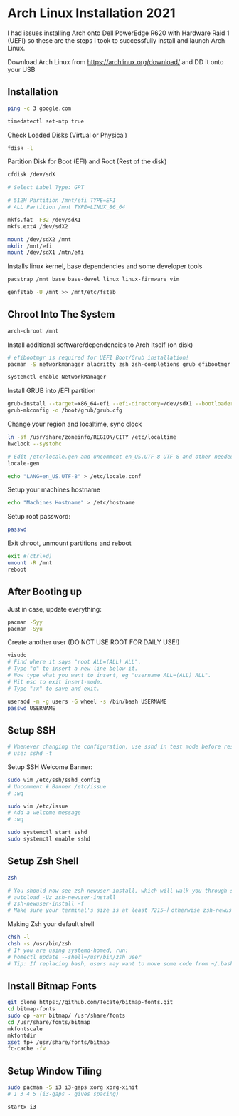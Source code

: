 # Arch Linux Installation 2021

I had issues installing Arch onto Dell PowerEdge R620 with Hardware Raid 1 (UEFI) so these are the steps I took to successfully install and launch Arch Linux.

Download Arch Linux from https://archlinux.org/download/ and DD it onto your USB

## Installation
```bash
ping -c 3 google.com
```

```bash
timedatectl set-ntp true
```

Check Loaded Disks (Virtual or Physical)
```bash
fdisk -l
```

Partition Disk for Boot (EFI) and Root (Rest of the disk)
```bash
cfdisk /dev/sdX

# Select Label Type: GPT

# 512M Partition /mnt/efi TYPE=EFI
# ALL Partition /mnt TYPE=LINUX_86_64
```

```bash
mkfs.fat -F32 /dev/sdX1
mkfs.ext4 /dev/sdX2
```
```bash
mount /dev/sdX2 /mnt
mkdir /mnt/efi
mount /dev/sdX1 /mtn/efi
```

Installs linux kernel, base dependencies and some developer tools
```bash
pacstrap /mnt base base-devel linux linux-firmware vim
```

```bash
genfstab -U /mnt >> /mnt/etc/fstab
```

##  Chroot Into The System
```bash
arch-chroot /mnt
```

Install additional software/dependencies to Arch Itself (on disk)
```bash
# efibootmgr is required for UEFI Boot/Grub installation!
pacman -S networkmanager alacritty zsh zsh-completions grub efibootmgr vi wget neofetch htop openssh sysstat
```

```bash
systemctl enable NetworkManager
```

Install GRUB into /EFI partition
```bash
grub-install --target=x86_64-efi --efi-directory=/dev/sdX1 --bootloader-id=GRUB
grub-mkconfig -o /boot/grub/grub.cfg
```

Change your region and localtime, sync clock
```bash
ln -sf /usr/share/zoneinfo/REGION/CITY /etc/localtime
hwclock --systohc
```

```bash
# Edit /etc/locale.gen and uncomment en_US.UTF-8 UTF-8 and other needed locales. Generate the locales by running:
locale-gen

echo "LANG=en_US.UTF-8" > /etc/locale.conf
```

Setup your machines hostname
```bash
echo "Machines Hostname" > /etc/hostname
```

Setup root password:
```bash
passwd
```

Exit chroot, unmount partitions and reboot
```bash
exit #(ctrl+d)
umount -R /mnt
reboot
```

## After Booting up

Just in case, update everything:
```bash
pacman -Syy
pacman -Syu
```

Create another user (DO NOT USE ROOT FOR DAILY USE!)
```bash
visudo
# Find where it says "root ALL=(ALL) ALL".
# Type "o" to insert a new line below it.
# Now type what you want to insert, eg "username ALL=(ALL) ALL".
# Hit esc to exit insert-mode.
# Type ":x" to save and exit.
```
```bash
useradd -m -g users -G wheel -s /bin/bash USERNAME
passwd USERNAME
```

## Setup SSH

```bash
# Whenever changing the configuration, use sshd in test mode before restarting the service to ensure it will be able to start cleanly. Valid configurations produce no output.
# use: sshd -t
```
Setup SSH Welcome Banner:
```bash
sudo vim /etc/ssh/sshd_config
# Uncomment # Banner /etc/issue
# :wq
```
```bash
sudo vim /etc/issue
# Add a welcome message
# :wq
```
```bash
sudo systemctl start sshd
sudo systemctl enable sshd
```

## Setup Zsh Shell

```bash
zsh
```

```bash
# You should now see zsh-newuser-install, which will walk you through some basic configuration. If you want to skip this, press q. If you did not see it, you can invoke it manually with:
# autoload -Uz zsh-newuser-install
# zsh-newuser-install -f
# Make sure your terminal's size is at least 72أ—15 otherwise zsh-newuser-install will not run.
```

Making Zsh your default shell
```bash
chsh -l
chsh -s /usr/bin/zsh
# If you are using systemd-homed, run:
# homectl update --shell=/usr/bin/zsh user
# Tip: If replacing bash, users may want to move some code from ~/.bashrc to ~/.zshrc (e.g. the prompt and the aliases) and from ~/.bash_profile to ~/.zprofile (e.g. the code that starts the X Window System).
```

## Install Bitmap Fonts

```bash
git clone https://github.com/Tecate/bitmap-fonts.git
cd bitmap-fonts
sudo cp -avr bitmap/ /usr/share/fonts
cd /usr/share/fonts/bitmap
mkfontscale
mkfontdir
xset fp+ /usr/share/fonts/bitmap
fc-cache -fv
```

## Setup Window Tiling
```bash
sudo pacman -S i3 i3-gaps xorg xorg-xinit
# 1 3 4 5 (i3-gaps - gives spacing)

startx i3
```
